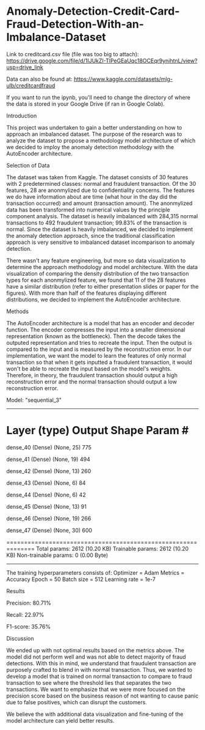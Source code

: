 # Anomaly-Detection-Credit-Card-Fraud-Detection-With-an-Imbalance-Dataset

Link to creditcard.csv file (file was too big to attach): https://drive.google.com/file/d/1IJUkZI-TlPeGEaUqc18OCEqr9ynihtnL/view?usp=drive_link

Data can also be found at: https://www.kaggle.com/datasets/mlg-ulb/creditcardfraud

If you want to run the ipynb, you'll need to change the directory of where the data is stored in your Google Drive (if ran in Google Colab). 

Introduction

This project was undertaken to gain a better understanding on how to approach an imbalanced dataset. The purpose of the research was to analyze the dataset to propose a methodology model architecture of which we decided to imploy the anomaly detection methodology with the AutoEncoder architecture. 

Selection of Data

The dataset was taken from Kaggle. The dataset consists of 30 features with 2 predetermined classes: normal and fraudulent transaction. Of the 30 features, 28 are anonmylized due to confidentiality concerns. The features we do have information about are time (what hour in the day did the transaction occurred) and amount (transaction amount). The anonmylized data has been transformed into numerical values by the principle component analysis. The dataset is heavily imbalanced with 284,315 normal transactions to 492 fraudulent transaction; 99.83% of the transaction is normal. Since the dataset is heavily imbalanced, we decided to implement the anomaly detection approach, since the traditional classification approach is very sensitive to imbalanced dataset incomparison to anomaly detection. 

There wasn't any feature engineering, but more so data visualization to determine the approach methodology and model architecture. With the data visualization of comparing the density distribution of the two transaction types for each anonmylized feature, we found that 11 of the 28 features have a similar distribution (refer to either presentation slides or paper for the figures). With more than half of the features displaying different distributions, we decided to implement the AutoEncoder architecture. 

Methods

The AutoEncoder architecture is a model that has an encoder and decoder function. The encoder compresses the input into a smaller dimensional representation (known as the bottleneck). Then the decode takes the outputed representation and tries to recreate the input. Then the output is compared to the input and is measured by the reconstruction error. In our implementation, we want the model to learn the features of only normal transaction so that when it gets inputted a fraudulent transaction, it would won't be able to recreate the input based on the model's weights. Therefore, in theory, the fraudulent transaction should output a high reconstruction error and the normal transaction should output a low reconstruction error. 

Model: "sequential_3"
_________________________________________________________________
 Layer (type)                Output Shape              Param #   
==============================================================
 dense_40 (Dense)            (None, 25)                775       
                                                                 
 dense_41 (Dense)            (None, 19)                494       
                                                                 
 dense_42 (Dense)            (None, 13)                260       
                                                                 
 dense_43 (Dense)            (None, 6)                 84        
                                                                 
 dense_44 (Dense)            (None, 6)                 42        
                                                                 
 dense_45 (Dense)            (None, 13)                91        
                                                                 
 dense_46 (Dense)            (None, 19)                266       
                                                                 
 dense_47 (Dense)            (None, 30)                600       
                                                                 
==============================================================
Total params: 2612 (10.20 KB)
Trainable params: 2612 (10.20 KB)
Non-trainable params: 0 (0.00 Byte)
_________________________________________________________________

The training hyperparameters consists of: 
Optimizer = Adam
Metrics = Accuracy
Epoch = 50
Batch size = 512
Learning rate = 1e-7

Results

Precision: 80.71%

Recall: 22.97%

F1-score: 35.76%

Discussion

We ended up with not optimal results based on the metrics above. The model did not perform well and was not able to detect majority of fraud detections. With this in mind, we understand that fraudulent transaction are purposely crafted to blend in with normal transaction. Thus, we wanted to develop a model that is trained on normal transaction to compare to fraud transaction to see where the threshold lies that separates the two transactions. We want to emphasize that we were more focused on the precision score based on the business reason of not wanting to cause panic due to false positives, which can disrupt the customers. 

We believe the with additional data visualization and fine-tuning of the model architecture can yield better results. 
